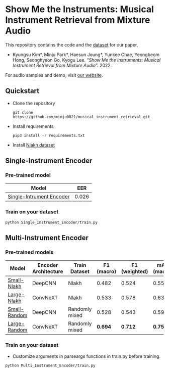 # Show Me the Instruments: Musical Instrument Retrieval from Mixture Audio
This repository contains the code and the [dataset](https://github.com/minju0821/musical_instrument_retrieval/blob/main/dataset/README.md) for our paper,

* Kyungsu Kim*, Minju Park*, Haesun Joung*, Yunkee Chae, Yeongbeom Hong, Seonghyeon Go, Kyogu Lee. _“Show Me the Instruments: Musical Instrument Retrieval from Mixture Audio”._ 2022.

For audio samples and demo, visit [our website](https://dour-stretch-5d5.notion.site/Show-me-the-instrument-Musical-Instrument-Retrieval--cb016a6c63514eee8c30c442b37e8f6e).


## Quickstart

- Clone the repository
  ```
  git clone https://github.com/minju0821/musical_instrument_retrieval.git
  ```
- Install requirements
  ```
  pip3 install -r requirements.txt
  ```
 - Install [Nlakh dataset](https://github.com/minju0821/musical_instrument_retrieval/blob/main/dataset/README.md)


## Single-Instrument Encoder


### Pre-trained model
| Model | EER |
|------|------|
| [Single-Intrument Encoder](https://github.com/minju0821/musical_instrument_retrieval/raw/main/models/pretrained_single_inst_enc) | 0.026 |


### Train on your dataset
```
python Single_Instrument_Encoder/train.py
```

## Multi-Instrument Encoder


### Pre-trained models

| Model | Encoder Architecture | Train Dataset | F1 (macro) | F1 (weighted) | mAP (macro) | mAP (weighted) |
|-------|-------|-------|-------|-------|-------|-------|
| [Small-Nlakh]() | DeepCNN | Nlakh | 0.482 | 0.524 | 0.553 | 0.597 |
| [Large-Nlakh]() | ConvNeXT | Nlakh | 0.533 | 0.578 | 0.635 | 0.666 |
| [Small-Random]() | DeepCNN | Randomly mixed | 0.528 | 0.543 | 0.598 | 0.615 |
| [Large-Random]() | ConvNeXT | Randomly mixed | **0.694** | **0.712** | **0.752** | **0.760** |


### Train on your dataset
- Customize arguments in parseargs functions in train.py before training.
```
python Multi_Instrument_Encoder/train.py
```
